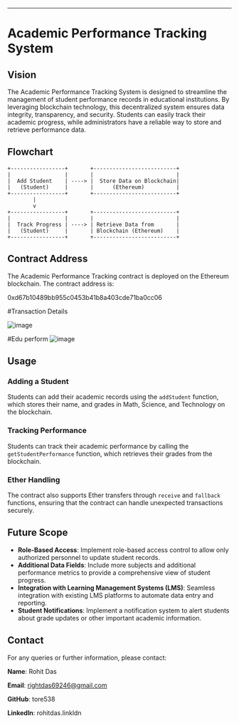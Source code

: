 

---

# Academic Performance Tracking System

## Vision
The Academic Performance Tracking System is designed to streamline the management of student performance records in educational institutions. By leveraging blockchain technology, this decentralized system ensures data integrity, transparency, and security. Students can easily track their academic progress, while administrators have a reliable way to store and retrieve performance data.

## Flowchart

```plaintext
+-----------------+       +--------------------------+
|                 |       |                          |
|  Add Student    | ----> |  Store Data on Blockchain|
|   (Student)     |       |      (Ethereum)          |
+-----------------+       +--------------------------+
        |
        v
+-----------------+       +--------------------------+
|                 |       |                          |
|  Track Progress | ----> | Retrieve Data from       |
|   (Student)     |       | Blockchain (Ethereum)    |
+-----------------+       +--------------------------+
```

## Contract Address
The Academic Performance Tracking contract is deployed on the Ethereum blockchain. The contract address is:

0xd67b10489bb955c0453b41b8a403cde71ba0cc06

#Transaction Details 

![image](https://github.com/user-attachments/assets/50896ca2-71a8-4883-ad2a-ef0c4ad27b95)


#Edu perform 
![image](https://github.com/user-attachments/assets/1b6c54cf-a621-4c08-8c9b-3881113aecd5)



## Usage

### Adding a Student
Students can add their academic records using the `addStudent` function, which stores their name, and grades in Math, Science, and Technology on the blockchain.

### Tracking Performance
Students can track their academic performance by calling the `getStudentPerformance` function, which retrieves their grades from the blockchain.

### Ether Handling
The contract also supports Ether transfers through `receive` and `fallback` functions, ensuring that the contract can handle unexpected transactions securely.

## Future Scope
- **Role-Based Access**: Implement role-based access control to allow only authorized personnel to update student records.
- **Additional Data Fields**: Include more subjects and additional performance metrics to provide a comprehensive view of student progress.
- **Integration with Learning Management Systems (LMS)**: Seamless integration with existing LMS platforms to automate data entry and reporting.
- **Student Notifications**: Implement a notification system to alert students about grade updates or other important academic information.

## Contact
For any queries or further information, please contact:

**Name**: Rohit Das

**Email**: rightdas69246@gmail.com

**GitHub**: tore538

**LinkedIn**: rohitdas.linkldn


